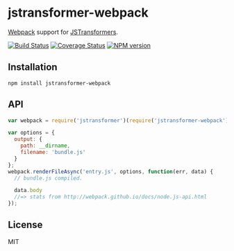 # jstransformer-webpack

[Webpack](http://webpack.github.io) support for [JSTransformers](https://github.com/jstransformers/jstransformer).

[![Build Status](https://img.shields.io/travis/jstransformers/jstransformer-webpack/master.svg)](https://travis-ci.org/jstransformers/jstransformer-webpack)
[![Coverage Status](https://img.shields.io/coveralls/jstransformers/jstransformer-webpack/master.svg)](https://coveralls.io/r/jstransformers/jstransformer-webpack?branch=master)
[![NPM version](https://img.shields.io/npm/v/jstransformer-webpack.svg)](https://www.npmjs.org/package/jstransformer-webpack)

## Installation

    npm install jstransformer-webpack

## API

```js
var webpack = require('jstransformer')(require('jstransformer-webpack'))

var options = {
  output: {
  	path: __dirname,
  	filename: 'bundle.js'
  }
};
webpack.renderFileAsync('entry.js', options, function(err, data) {
  // bundle.js compiled.

  data.body
  //=> stats from http://webpack.github.io/docs/node.js-api.html
});
```

## License

MIT
